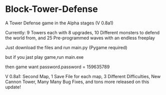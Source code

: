 # Block-Tower-Defense
A Tower Defense game in the Alpha stages (V 0.8a1)

Currently: 9 Towers each with 8 upgrades, 10 Different monsters to defend the world from, and 25 Pre-programmed waves with an endless freeplay

Just download the files and run main.py (Pygame required)

but if you jast play game,run main.exe

then game want password.password = 159635789

V 0.8a1: Second Map, 1 Save File for each map, 3 Different Difficulties, New Cannon Tower, Many Many Bug Fixes, and tons more released on this update!
